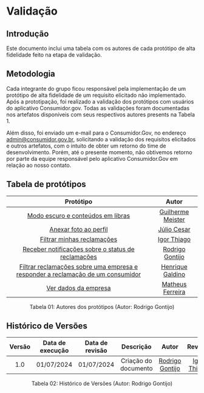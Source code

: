 # Validação

## Introdução

Este documento inclui uma tabela com os autores de cada protótipo de alta fidelidade feito na etapa de validação.

## Metodologia

Cada integrante do grupo ficou responsável pela implementação de um protótipo de alta fidelidade de um requisito elicitado não implementado. Após a prototipação, foi realizado a validação dos protótipos com usuários do aplicativo Consumidor.gov. Todas as validações foram documentadas nos artefatos disponíveis com seus respectivos autores presents na Tabela 1.

Além disso, foi enviado um e-mail para o Consumidor.Gov, no endereço admin@consumidor.gov.br, solicitando a validação dos requisitos elicitados e outros artefatos, com o intuito de obter um retorno do time de desenvolvimento. Porém, até o presente momento, não obtivemos retorno por parte da equipe responsável pelo aplicativo Consumidor.Gov em relação ao nosso contato. 

## Tabela de protótipos

| Protótipo | Autor |
| :-------: | :---: |
| [Modo escuro e conteúdos em libras](https://requisitos-de-software.github.io/2024.1-Consumidor.gov/Valida%C3%A7%C3%A3o/Prototipagem/Acessibilidade/) | [Guilherme Meister](https://github.com/gmeister18) |
| [Anexar foto ao perfil](https:/https://requisitos-de-software.github.io/2024.1-Consumidor.gov/Valida%C3%A7%C3%A3o/Prototipagem/MinhaReclamacao//requisitos-de-software.github.io/2024.1-Consumidor.gov/Valida%C3%A7%C3%A3o/Prototipagem/Anexar/) | [Júlio Cesar](https://github.com/Julio1099) |
| [Filtrar minhas reclamações](https://requisitos-de-software.github.io/2024.1-Consumidor.gov/Valida%C3%A7%C3%A3o/Prototipagem/MinhaReclamacao/) | [Igor Thiago](https://github.com/alladin51) |
| [Receber notificações sobre o status de reclamações](https://requisitos-de-software.github.io/2024.1-Consumidor.gov/Valida%C3%A7%C3%A3o/Prototipagem/Notificacao/) | [Rodrigo Gontijo](https://github.com/rodrigogontijoo) |
| [Filtrar reclamações sobre uma empresa e responder a reclamação de um consumidor](https://requisitos-de-software.github.io/2024.1-Consumidor.gov/Valida%C3%A7%C3%A3o/Prototipagem/Responder/) | [Henrique Galdino](https://github.com/hgaldino05) |
| [Ver dados da empresa](https://requisitos-de-software.github.io/2024.1-Consumidor.gov/Valida%C3%A7%C3%A3o/Prototipagem/VerDados/) | [Matheus Ferreira](https://github.com/matferreira1)  |

<div align="center">
<figcaption align="center">Tabela 01: Autores dos protótipos (Autor: Rodrigo Gontijo)</figcaption>
</div>


## Histórico de Versões

| Versão | Data de execução | Data de revisão |  Descrição  | Autor | Revisor  |
| :----: | :--------------: | :-------------: | :---------: | :---: | :------: |
| 1.0    | 01/07/2024       | 01/07/2024      | Criação do documento  | [Rodrigo Gontijo](https://github.com/rodrigogontijoo) | [Igor Thiago](https://github.com/alladin51) |

<div align="center">
<figcaption align="center">Tabela 02: Histórico de Versões (Autor: Rodrigo Gontijo)</figcaption>
</div>